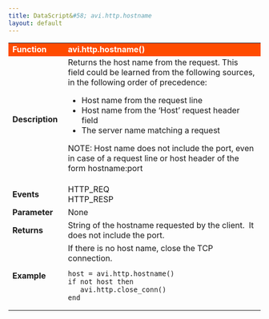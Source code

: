 ```yaml
---
title: DataScript&#58; avi.http.hostname
layout: default
---
```

<table class="table table-hover"> 
 <tbody> 
  <tr bgcolor="ff4b00"> 
   <td width="100"> <font size="3" color="white"><strong>Function</strong></font> </td> 
   <td width="600"><font color="white"><b>avi.http.hostname()</b></font></td> 
  </tr> 
  <tr> 
   <td width="100"> <font size="3"><strong>Description</strong></font> </td> 
   <td width="600">Returns the host name from the request. This field could be learned from the following sources, in the following order of precedence:<p></p> 
    <ul> 
     <li>Host name from the request line</li> 
     <li>Host name from the ‘Host’ request header field</li> 
     <li>The server name matching a request</li> 
    </ul> <p>NOTE: Host name does not include the port, even in case of a request line or host header of the form hostname:port</p></td> 
  </tr> 
  <tr> 
   <td width="100"> <font size="3"><strong>Events</strong></font> </td> 
   <td width="600">HTTP_REQ<br> HTTP_RESP</td> 
  </tr> 
  <tr> 
   <td width="100"> <font size="3"><strong>Parameter</strong></font> </td> 
   <td width="600">None</td> 
  </tr> 
  <tr> 
   <td width="100"> <font size="3"><strong>Returns</strong></font> </td> 
   <td width="600">String of the hostname requested by the client.&nbsp; It does not include the port.</td> 
  </tr> 
  <tr> 
   <td width="100"> <font size="3"><strong>Example</strong></font> </td> 
   <td width="600">If there is no host name, close the TCP connection.<br> 
    <!-- Crayon Syntax Highlighter v2.7.1 --> <pre><code class="language-lua">host = avi.http.hostname()
if not host then
   avi.http.close_conn()
end</code></pre> 
    <!-- [Format Time: 0.0017 seconds] --> </td> 
  </tr> 
 </tbody> 
</table>